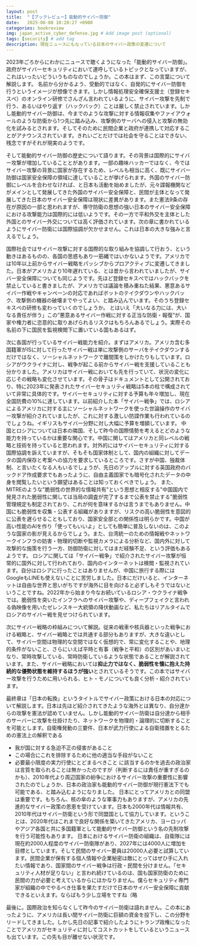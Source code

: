 ```yaml
---
layout: post
title:  "【ブックレビュー】能動的サイバー防御"
date:   2025-06-08 10:20:27 +0900
categories: bookreview
img: japan_active_cyber_defense.jpg # Add image post (optional)
tags: [security] # add tag
description: 現在ニュースにもなっている日本のサイバー政策の変遷について
---
```


2023年ごろからにわかにニュースで聴くようになった「能動的サイバー防御」。政府がサイバーセキュリティにおいて連呼しているトピックとなっていますが、これはいったいどういうものなのでしょうか。この本はまず、この言葉について解説します。
名前から分かるよう、受動的ではなく、自発的にサイバー防御を行うというイメージが想像できます。しかし情報処理安全確保支援士（登録セキスぺ）のオンライン研修でさんざん言われているように、サイバー攻撃を先制で行う、あるいはやり返す（ハックバック）ことは厳しく禁止されています。しかし能動的サイバー防御は、今までのような攻撃に対する情報収集やファイアウォールのような防衛から1つ先に踏み込み、攻撃側のサーバへの侵入と攻撃の無効化を試みるとされます。そしてそのために民間企業と政府が連携して対応することがアナウンスされています。きれいごとだけでは社会を守ることはできない、残念ですがそれが現実のようです。

そして能動的サイバー防御の歴史について語ります。その背景は国際的にサイバー攻撃が増加していることとがあります。一部の趣味ハッカーではなく、今ではサイバー攻撃の背景に国家が存在するため、レベルも相当に高く、既にサイバー防御は国家安全保障の領域に達していることが挙げられます。外国のサイバー防御にレベルを合わせなければ、と日本も活動を始めましたが、元々諜報機関などがメインとして発展してきた外国のサイバー安全保障と、民間が主体となって発展してきた日本のサイバー安全保障は現状に差異があります。また憲法9条の存在が原因の一部と思われますが、専守防衛の思想の強い日本のサイバー安全保障における攻撃能力は国際的には低いようです。その一方で平和外交を主体とした外国とのサイバー外交については高く評価されています。次の章に書かれているようにサイバー防衛には国際協調が欠かせません。これは日本の大きな強みと言えるでしょう。

国際社会ではサイバー攻撃に対する国際的な取り組みを協調して行おう、という動きはあるものの、各国の思惑もあり一筋縄ではいかないようです。アメリカでは10年以上前からサイバー戦略をパッシブからプロアクティブに変遷してきました。日本がアメリカより10年遅れている、とは昔から言われていましたが、サイバー安全保障についても同じようです。先ほど登録セキスぺではハックバックを禁止していると書きましたが、アメリカでは議論を積み重ねた結果、悪意あるサイバー作戦やキャンペーンの対応であればボットのテイクダウンやハックバック、攻撃側の機器の破壊までやってよい、と踏み込んでいます。そのうち登録セキスぺの研修も変わっていくのでしょうか。
とはいえ「大いなる力には、大いなる責任が伴う」この”悪意あるサイバー作戦に対する正当な防衛・報復”が、国家や権力者に恣意的に取りあげられるリスクはもちろんあるでしょう。実際その名前の下に国民を監視検閲下に置いている国もあるはず。

次に各国が行っているサイバー戦能力を紹介。まずはアメリカ。アメリカ含む多国籍軍がISに対して行ったサイバー戦は単に攻撃側のサーバをテイクダウンするだけではなく、ソーシャルネットワークで離間策をしかけたりもしています。ロシアがウクライナに対し、戦争が起こる前からサイバー戦を支援していることも分かりました。アメリカはサイバー戦においても先を行っていて、状況の変化に応じその戦略も変化させています。その骨子はドキュメントとして公開されており、特に2023年に発表されたサイバーセキュリティ戦略は5本の柱で構成されていて非常に具体的です。サイバーセキュリティに対する予算も年々増加し、現在全国防費の10%に達しています。以前紹介した本「サイバー戦争」では、ロシアによるアメリカに対する主にソーシャルネットワークを使った世論操作のサイバー攻撃が紹介されていましたが、これに対する激しい防諜作業も行われているのでしょうね。イギリスもサイバー分野に対し大幅に予算を増額しています。
中国とロシアについては日本の隣国、そして昨今の国際情勢を考えるとどのような能力を持っているかは重要な関心です。中国に関してはアメリカと同レベルの戦略と技術を持っていると思われます。対外的にはサイバーセキュリティに対する国際協調を訴えていますが、そもそも国家体制として、国内の組織に対してデータの国内保存と考案への協力を要求しているところです。さすが中国、独裁体制、と言いたくなる人もいるでしょうが、先日のアップルに対する英国政府のバックドア作成要求でもあったように、自由主義国家でも暗号化されたデータの中身を閲覧したいという願望はあることは知っておくべきでしょう。
また、MITREのような"脆弱性の世界的な情報共有"という思想と相反する"中国国内で発見された脆弱性に関しては当局の調査が完了するまで公表を禁止する"脆弱性管理規定も制定されており、これが何を意味するかは言うまでもありません。中国にも脆弱性を収集・公表する組織がありますが、リスクの高い脆弱性を意図的に公表を遅らせることもしており、国家安全部との関係性は明らかです。中国が高い性能のAIを作り「使ってもいいよ」としても簡単に普及しないのは、このような国家の影が見えるからでしょう。また、台湾統一のための情報戦やネットワークインフラの妨害・物理的切断や監視カメラによる分析など、国内外に対して攻撃的な施策を行う一方、防御防衛に対してはまだ経験不足、という評価もあるようです。
ロシアに関しては「サイバー戦争」で紹介されたサイバー攻撃が恒常的に国外に対して行われており、国内のインターネットは検閲・監視されています。自分はロシアに行ったことはありませんが、中国に旅行する際にはGoogleもLINEも使えないことに苦労しました。日本にだけいると、インターネットは自由な世界と思いがちですが海外に目を向けると必ずしもそうではないということですね。2022年から始まり今なお続いているロシア・ウクライナ戦争では。脆弱性を突いたインフラへのサイバー攻撃や、ディープフェイクと言われる偽映像を用いたゼレンスキー大統領の降伏動画など、私たちはリアルタイムでロシアのサイバー戦を見せつけられています。

次にサイバー戦略の枠組みについて解説。従来の戦車や核兵器といった戦争における戦略と、サイバー戦略とでは共通する部分もありますが、大きな違いとして、サイバー空間は物理的な空間ではなく仮想的で、常に変化することや、地理的条件がないこと、さらにいえば平時と有事（戦争と平和）の区別があいまいとなり、常時攻撃している、常時防衛しているような状態であることが解説されています。また、サイバー戦略においては**抑止力ではなく、脆弱性を懐に抱えた持続的な優勢状態を維持するほうが強い**とされているそうです。この本ではサイバー攻撃を行うために用いられる、ヒト・モノについても良く分析・紹介されています。

最終章は「日本の転換」というタイトルでサイバー政策における日本の対応について解説します。日本は先ほど紹介されてきたような海外とは異なり、自分達からの攻撃を憲法が認めていません。しかし能動的サイバー防衛は自分達から相手のサーバーに攻撃を仕掛けたり、ネットワークを物理的・論理的に切断することを可能とします。自衛権発動の三要件、日本が武力行使による自衛措置をとるための憲法上の解釈である
- 我が国に対する急迫不正の侵害があること
- この場合にこれを排除するために他の適当な手段がないこと
- 必要最小限度の実力行使にとどまるべきこと
に該当するのかを過去の政治家は言質を取られることは無かったのですが（判断するには責任が重すぎるのかも）、2010年代より周辺国家の紛争におけるサイバー攻撃の重要性に影響されたのでしょうか、日本の政治家も能動的サイバー防御が現行憲法下でも可能である、と踏み込むようになりました。
日本にとってアメリカとの同盟は重要です。もちろん、核の傘のような軍事力もありますが、アメリカの先進的なサイバー政策の恩恵を受けています。日本も2000年代は情報共有、2010年代はサイバー防衛という形で同盟国として協力しています。ということは、2020年代はこれまで良好な関係を築いてきたアメリカ、ヨーロッパやアジア各国と共に多国籍軍として能動的サイバー防御という名の先制攻撃を行う可能性もあります。
日本におけるサイバー防衛の組織は、自衛隊には現在約2000人程度のサイバー防衛隊があり、2027年には4000人に増加を目標としています。そして民間のサイバー要員は20000人必要と試算しています。民間企業が保有する個人情報や企業秘密は敵にとってはぜひ手に入れたい情報であり、国家間のサイバー戦争は行政・民間を分けません。「セキュリティ人材が足りない」と言われ続けているのは、国も国家防衛のために民間の力が必要と考えているからにほかなりません。僕らセキュリティ専門家が組織の中でやるべき仕事を果たすだけで日本のサイバー安全保障に貢献できるといえます。ならばもう少し立場をですね（略

最後に。国際政治を知らなくして昨今のサイバー防衛は語れません。この本にあったように、アメリカは長い間サイバー防衛に巨額の資金を投下し、この分野をリードしてきました。しかし先日の記事で紹介したようにトランプ政権になったことでアメリカがセキュリティに対してコストカットをしているというニュースも出ています。この先も目が離せない状況です。